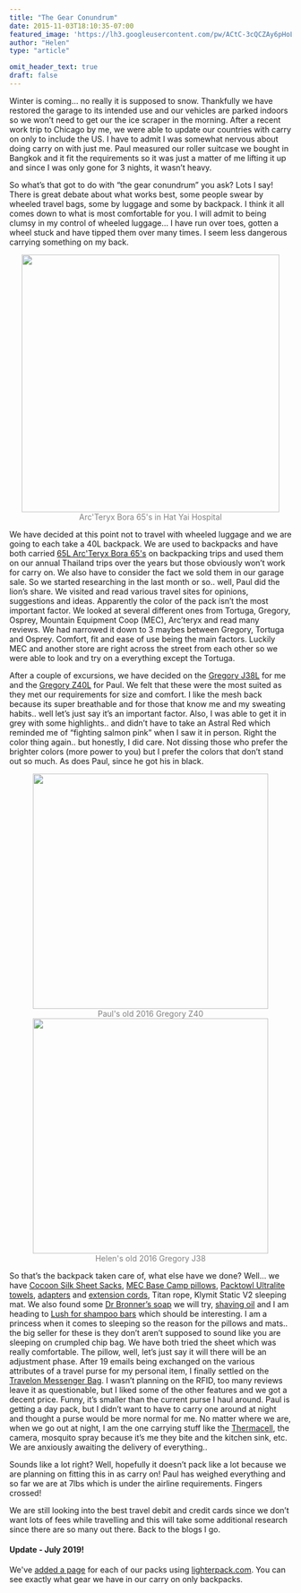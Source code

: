 ```yaml
---
title: "The Gear Conundrum"
date: 2015-11-03T18:10:35-07:00
featured_image: 'https://lh3.googleusercontent.com/pw/ACtC-3cQCZAy6pHoL7x8LXa2FcHIrj-WU1gPxO9lWO0JcKeMqPtgN2DDoDaknFzVe9HaZWUnbfPL8TvffWCTLNeeQpmJnsFmu6g8YWHc9eyhyAkjCO8RKhuL1UPcE9OLGs-N2R5I-lZopjNqVON6LaLxpHVm_Q=w1028-h771-no'
author: "Helen"
type: "article"

omit_header_text: true
draft: false
---
```


Winter is coming… no really it is supposed to snow.  Thankfully we have restored the garage to its intended use and our vehicles are parked indoors so we won’t need to get our the ice scraper in the morning.  After a recent work trip to Chicago by me, we were able to update our countries with carry on only to include the US.   I have to admit I was somewhat nervous about doing carry on with just me.  Paul measured our roller suitcase we bought in Bangkok and it fit the requirements so it was just a matter of me lifting it up and since I was only gone for 3 nights, it wasn’t heavy.

So what’s that got to do with “the gear conundrum” you ask?  Lots I say!  There is great debate about what works best, some people swear by wheeled travel bags, some by luggage and some by backpack.  I think it all comes down to what is most comfortable for you.  I will admit to being clumsy in my control of wheeled luggage…  I have run over toes, gotten a wheel stuck and have tipped them over many times.  I seem less dangerous carrying something on my back.

<div style="text-align: center">
  <a style="display:inline-block;text-decoration:none;color: grey;" href="https://photos.google.com/share/AF1QipNzXM2ejuel-cP83GpoUxFt9iC4bXV1U2VTzFt7yNrz603xIJ6qkUjeAFAOt1-G6w/photo/AF1QipO9tLfoXjCVc0wT8g1u2HD6vhjbUL87TiZVwEIa?key=NGhOVGJJZUVpYmVFM08wZTZzeGpMQktHYWxWX0V3" target="_blank"><img src="https://lh3.googleusercontent.com/pw/ACtC-3da9sJwH5Lka6vDu0jogF0UHVN3a1oREECMn0-6TUWWtmDxE7ca1ce3NFoZ4irHmGMlufHNT1QctceHv_YwZkuE2aF7bMLcN0G4eYcC-ITbN4ZFTLZKGj1h0FeGiic1-xF1mPobLEfHFWk1VLI601tBVw=w640-h480-no" width="460" /><div>Arc'Teryx Bora 65's in Hat Yai Hospital</div></a>
</div>

We have decided at this point not to travel with wheeled luggage and we are going to each take a 40L backpack.  We are used to backpacks and have both carried [65L Arc'Teryx Bora 65's](/arcteryx-bora-65/) on backpacking trips and used them on our annual Thailand trips over the years but those obviously won’t work for carry on.  We also have to consider the fact we sold them in our garage sale.  So we started researching in the last month or so.. well, Paul did the lion’s share.  We visited and read various travel sites for opinions, suggestions and ideas.  Apparently the color of the pack isn’t the most important factor.  We looked at several different ones from Tortuga, Gregory, Osprey, Mountain Equipment Coop (MEC), Arc’teryx and read many reviews.  We had narrowed it down to 3 maybes between Gregory, Tortuga and Osprey.  Comfort, fit and ease of use being the main factors.  Luckily MEC and another store are right across the street from each other so we were able to look and try on a everything except the Tortuga.

After a couple of excursions, we have decided on the [Gregory J38L](https://www.mec.ca/en/product/5035-751/J38-Backpack?q=gregory%2BJ38) for me and the [Gregory Z40L](https://www.mec.ca/en/product/5035-749/Z40-Backpack) for Paul.  We felt that these were the most suited as they met our requirements for size and comfort.  I like the mesh back because its super breathable and for those that know me and my sweating habits.. well let’s just say it’s an important factor.  Also, I was able to get it in grey with some highlights.. and didn’t have to take an Astral Red which reminded me of “fighting salmon pink” when I saw it in person.  Right the color thing again.. but honestly, I did care.  Not dissing those who prefer the brighter colors (more power to you) but I prefer the colors that don’t stand out so much.  As does Paul, since he got his in black.

<div style="text-align: center">
  <a style="display:inline-block;text-decoration:none;color: grey;" href="https://photos.google.com/share/AF1QipNzXM2ejuel-cP83GpoUxFt9iC4bXV1U2VTzFt7yNrz603xIJ6qkUjeAFAOt1-G6w/photo/AF1QipPkhmJnz2p-3Wm6c6_X8DnslkBNTrnz2XlKZfez?key=NGhOVGJJZUVpYmVFM08wZTZzeGpMQktHYWxWX0V3" target="_blank"><img src="https://lh3.googleusercontent.com/pw/ACtC-3e1m-Pukw2muasHWnFu_XUCiyGls_dUXvcM8-oJH1aZ_SyoFYQegkgg1gsDjXhhocD_JfqIRxl6a0bTtOqsCNp9VF6-7tLDjytESAg1r4Fptiuvop6aRLkm7QZDMsygwXrKr6dE_l6d6HbAd73CCnFkyQ=w1014-h912-no" width="420" /><div>Paul's old 2016 Gregory Z40</div></a>
  <a style="display:inline-block;text-decoration:none;color: grey;" href="https://photos.google.com/share/AF1QipNzXM2ejuel-cP83GpoUxFt9iC4bXV1U2VTzFt7yNrz603xIJ6qkUjeAFAOt1-G6w/photo/AF1QipPVbt8B624A45aFMunsODm92Jx0w2YhXfd7mrfv?key=NGhOVGJJZUVpYmVFM08wZTZzeGpMQktHYWxWX0V3" target="_blank"><img src="https://lh3.googleusercontent.com/pw/ACtC-3fZdXmBRhMGBb3VMtaF1ypmdzyJfEdISQTUFuxSnTTxoDZSezJUYFryLr2OaGeBVtRkT3sesEEMAcDgl-OukQmMgCs1o-wY6hIirHhZxRrH6tLwhIuZM0BgTmkkjwvz4kgaDrkMp5maxvISVSFv48s8VA=w1014-h912-no" width="420" /><div>Helen's old 2016 Gregory J38</div></a> 
</div>

So that’s the backpack taken care of, what else have we done?  Well… we have [Cocoon Silk Sheet Sacks](https://www.cocoon.at/en/), [MEC Base Camp pillows](https://www.mec.ca/en/product/5023-543/Base-Camp-Pillow?h=10+50130+50049&f=10+50130+50665), [Packtowl Ultralite towels](https://www.mec.ca/en/product/5025-400/Ultralite-Towel), [adapters](https://www.amazon.com/gp/product/B00210MRGC) and [extension cords](https://www.amazon.com/Portable-Charger-Universal-Charging-100v-240v/dp/B00VWUMLVI), Titan rope, Klymit Static V2 sleeping mat.  We also found some [Dr Bronner’s soap](https://www.amazon.com/gp/product/B000Z96LTA) we will try, [shaving oil](https://www.amazon.com/gp/product/B000I8DDNK) and I am heading to [Lush for shampoo bars](https://www.lush.ca/en/hair/shampoo-bars/) which should be interesting.  I am a princess when it comes to sleeping so the reason for the pillows and mats.. the big seller for these is they don’t aren’t supposed to sound like you are sleeping on crumpled chip bag.  We have both tried the sheet which was really comfortable.  The pillow, well, let’s just say it will there will be an adjustment phase.  After 19 emails being exchanged on the various attributes of a travel purse for my personal item, I finally settled on the [Travelon Messenger Bag](https://www.travelonbags.com/shop-the-look/messengers/best-sellers/anti-theft-classic-messenger/42242.html).  I wasn’t planning on the RFID, too many reviews leave it as questionable, but I liked some of the other features and we got a decent price.  Funny, it’s smaller than the current purse I haul around.  Paul is getting a day pack, but I didn’t want to have to carry one around at night and thought a purse would be more normal for me.  No matter where we are, when we go out at night, I am the one carrying stuff like the [Thermacell](https://www.amazon.com/Thermacell-Mosquito-Repellent-Outdoor-Repeller/dp/B00UTIDBW2), the camera, mosquito spray because it’s me they bite and the kitchen sink, etc.  We are anxiously awaiting the delivery of everything..

Sounds like a lot right?  Well, hopefully it doesn’t pack like a lot because we are planning on fitting this in as carry on!  Paul has weighed everything and so far we are at 7lbs which is under the airline requirements.  Fingers crossed!

We are still looking into the best travel debit and credit cards since we don’t want lots of fees while travelling and this will take some additional research since there are so many out there.  Back to the blogs I go.

#### Update - July 2019!
We've [added a page](/packs/) for each of our packs using [lighterpack.com](https://lighterpack.com).  You can see exactly what gear we have in our carry on only backpacks.